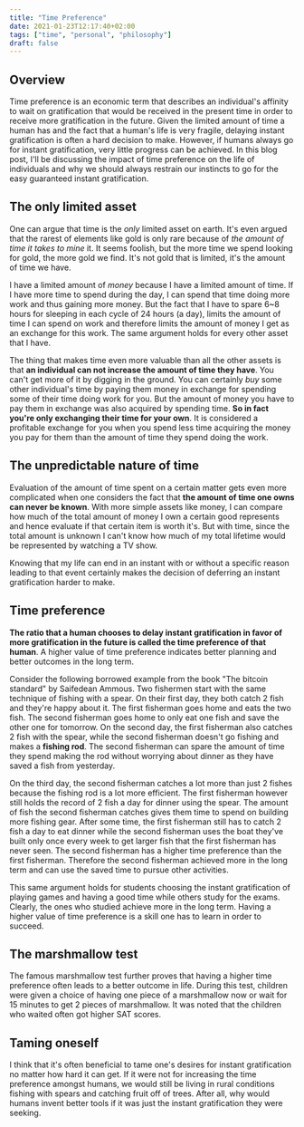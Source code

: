 ```yaml
---
title: "Time Preference"
date: 2021-01-23T12:17:40+02:00
tags: ["time", "personal", "philosophy"]
draft: false
---
```


## Overview

Time preference is an economic term that describes an individual's affinity to wait on gratification that would be received in the present time in order to receive more gratification in the future. Given the limited amount of time a human has and the fact that a human's life is very fragile, delaying instant gratification is often a hard decision to make. However, if humans always go for instant gratification, very little progress can be achieved. In this blog post, I'll be discussing the impact of time preference on the life of individuals and why we should always restrain our instincts to go for the easy guaranteed instant gratification.

## The only limited asset

One can argue that time is the _only_ limited asset on earth. It's even argued that the rarest of elements like gold is only rare because of _the amount of time it takes to mine_ it. It seems foolish, but the more time we spend looking for gold, the more gold we find. It's not gold that is limited, it's the amount of time we have.

I have a limited amount of _money_ because I have a limited amount of time. If I have more time to spend during the day, I can spend that time doing more work and thus gaining more money. But the fact that I have to spare 6~8 hours for sleeping in each cycle of 24 hours (a day), limits the amount of time I can spend on work and therefore limits the amount of money I get as an exchange for this work. The same argument holds for every other asset that I have.

The thing that makes time even more valuable than all the other assets is that **an individual can not increase the amount of time they have**. You can't get more of it by digging in the ground. You can certainly _buy_ some other individual's time by paying them money in exchange for spending some of their time doing work for you. But the amount of money you have to pay them in exchange was also acquired by spending time. **So in fact you're only exchanging their time for your own**. It is considered a profitable exchange for you when you spend less time acquiring the money you pay for them than the amount of time they spend doing the work.

## The unpredictable nature of time

Evaluation of the amount of time spent on a certain matter gets even more complicated when one considers the fact that **the amount of time one owns can never be known**. With more simple assets like money, I can compare how much of the total amount of money I own a certain good represents and hence evaluate if that certain item is worth it's. But with time, since the total amount is unknown I can't know how much of my total lifetime would be represented by watching a TV show.

Knowing that my life can end in an instant with or without a specific reason leading to that event certainly makes the decision of deferring an instant gratification harder to make.

## Time preference

**The ratio that a human chooses to delay instant gratification in favor of more gratification in the future is called the time preference of that human**. A higher value of time preference indicates better planning and better outcomes in the long term.

Consider the following borrowed example from the book "The bitcoin standard" by Saifedean Ammous. Two fishermen start with the same technique of fishing with a spear. On their first day, they both catch 2 fish and they're happy about it. The first fisherman goes home and eats the two fish. The second fisherman goes home to only eat one fish and save the other one for tomorrow. On the second day, the first fisherman also catches 2 fish with the spear, while the second fisherman doesn't go fishing and makes a **fishing rod**. The second fisherman can spare the amount of time they spend making the rod without worrying about dinner as they have saved a fish from yesterday.

On the third day, the second fisherman catches a lot more than just 2 fishes because the fishing rod is a lot more efficient. The first fisherman however still holds the record of 2 fish a day for dinner using the spear. The amount of fish the second fisherman catches gives them time to spend on building more fishing gear. After some time, the first fisherman still has to catch 2 fish a day to eat dinner while the second fisherman uses the boat they've built only once every week to get larger fish that the first fisherman has never seen. The second fisherman has a higher time preference than the first fisherman. Therefore the second fisherman achieved more in the long term and can use the saved time to pursue other activities.

This same argument holds for students choosing the instant gratification of playing games and having a good time while others study for the exams. Clearly, the ones who studied achieve more in the long term. Having a higher value of time preference is a skill one has to learn in order to succeed.

## The marshmallow test

The famous marshmallow test further proves that having a higher time preference often leads to a better outcome in life. During this test, children were given a choice of having one piece of a marshmallow now or wait for 15 minutes to get 2 pieces of marshmallow. It was noted that the children who waited often got higher SAT scores.

## Taming oneself

I think that it's often beneficial to tame one's desires for instant gratification no matter how hard it can get. If it were not for increasing the time preference amongst humans, we would still be living in rural conditions fishing with spears and catching fruit off of trees. After all, why would humans invent better tools if it was just the instant gratification they were seeking.

